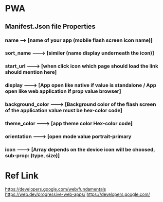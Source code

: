 # PWA

## Manifest.Json file Properties
### name --> [name of your app (mobile flash screen icon name)]
### sort_name ---> [similer (name display underneath the icon)]
### start_url ---> [when click icon which page should load the link should mention here]
### display ---> [App open like native if value is standalone / App open like web application if prop value browser]
### background_color ---> [Background color of the flash screen of the application value must be hex-color code]
### theme_color ---> [app theme color Hex-color code]
### orientation ---> [open mode value portrait-primary
### icon --->  [Array depends on the device icon will be choosed, sub-prop: (type, size)]

# Ref Link
https://developers.google.com/web/fundamentals
https://web.dev/progressive-web-apps/
https://developers.google.com/

